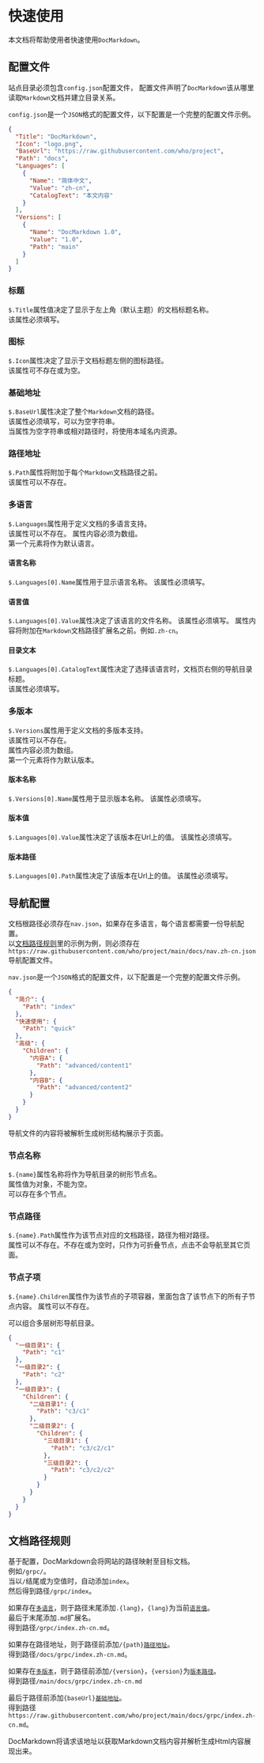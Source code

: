 ﻿# 快速使用
本文档将帮助使用者快速使用`DocMarkdown`。

## 配置文件
站点目录必须包含`config.json`配置文件，
配置文件声明了`DocMarkdown`该从哪里读取`Markdown`文档并建立目录关系。

`config.json`是一个`JSON`格式的配置文件，以下配置是一个完整的配置文件示例。

```json
{
  "Title": "DocMarkdown",
  "Icon": "logo.png",
  "BaseUrl": "https://raw.githubusercontent.com/who/project",
  "Path": "docs",
  "Languages": [
    {
      "Name": "简体中文",
      "Value": "zh-cn",
      "CatalogText": "本文内容"
    }
  ],
  "Versions": [
    {
      "Name": "DocMarkdown 1.0",
      "Value": "1.0",
      "Path": "main"
    }
  ]
}
```

### 标题
`$.Title`属性值决定了显示于左上角（默认主题）的文档标题名称。  
该属性必须填写。

### 图标
`$.Icon`属性决定了显示于文档标题左侧的图标路径。  
该属性可不存在或为空。

### 基础地址
`$.BaseUrl`属性决定了整个`Markdown`文档的路径。  
该属性必须填写，可以为空字符串。  
当属性为空字符串或相对路径时，将使用本域名内资源。

### 路径地址
`$.Path`属性将附加于每个`Markdown`文档路径之前。  
该属性可以不存在。

### 多语言
`$.Languages`属性用于定义文档的多语言支持。  
该属性可以不存在。
属性内容必须为数组。  
第一个元素将作为默认语言。

#### 语言名称
`$.Languages[0].Name`属性用于显示语言名称。
该属性必须填写。

#### 语言值
`$.Languages[0].Value`属性决定了该语言的文件名称。
该属性必须填写。
属性内容将附加在`Markdown`文档路径扩展名之前。例如`.zh-cn`。

#### 目录文本
`$.Languages[0].CatalogText`属性决定了选择该语言时，文档页右侧的导航目录标题。   
该属性必须填写。

### 多版本
`$.Versions`属性用于定义文档的多版本支持。  
该属性可以不存在。  
属性内容必须为数组。  
第一个元素将作为默认版本。

#### 版本名称
`$.Versions[0].Name`属性用于显示版本名称。
该属性必须填写。

#### 版本值
`$.Languages[0].Value`属性决定了该版本在Url上的值。
该属性必须填写。

#### 版本路径
`$.Languages[0].Path`属性决定了该版本在Url上的值。
该属性必须填写。

## 导航配置
文档根路径必须存在`nav.json`，如果存在多语言，每个语言都需要一份导航配置。  
以[文档路径规则](#文档路径规则)里的示例为例，则必须存在`https://raw.githubusercontent.com/who/project/main/docs/nav.zh-cn.json`导航配置文件。

`nav.json`是一个`JSON`格式的配置文件，以下配置是一个完整的配置文件示例。
```json
{
  "简介": {
    "Path": "index"
  },
  "快速使用": {
    "Path": "quick"
  },
  "高级": {
    "Children": {
      "内容A": {
        "Path": "advanced/content1"
      },
      "内容B": {
        "Path": "advanced/content2"
      }
    }
  }
}
```

导航文件的内容将被解析生成树形结构展示于页面。

### 节点名称
`$.{name}`属性名称将作为导航目录的树形节点名。  
属性值为对象，不能为空。  
可以存在多个节点。

### 节点路径
`$.{name}.Path`属性作为该节点对应的文档路径，路径为相对路径。  
属性可以不存在。不存在或为空时，只作为可折叠节点，点击不会导航至其它页面。

### 节点子项
`$.{name}.Children`属性作为该节点的子项容器，里面包含了该节点下的所有子节点内容。
属性可以不存在。

可以组合多层树形导航目录。

```json
{
  "一级目录1": {
    "Path": "c1"
  },
  "一级目录2": {
    "Path": "c2"
  },
  "一级目录3": {
    "Children": {
      "二级目录1": {
        "Path": "c3/c1"
      },
      "二级目录2": {
        "Children": {
          "三级目录1": {
            "Path": "c3/c2/c1"
          },
          "三级目录2": {
            "Path": "c3/c2/c2"              
          }
        }
      }
    }
  }
}
```

## 文档路径规则
基于配置，DocMarkdown会将网站的路径映射至目标文档。  
例如`/grpc/`。  
当以`/`结尾或为空值时，自动添加`index`。  
然后得到路径`/grpc/index`。

如果存在[`多语言`](#多语言)，则于路径末尾添加`.{lang}`，`{lang}`为当前[`语言值`](#语言值)。  
最后于末尾添加`.md`扩展名。  
得到路径`/grpc/index.zh-cn.md`。  

如果存在路径地址，则于路径前添加`/{path}`[`路径地址`](#路径地址)。  
得到路径`/docs/grpc/index.zh-cn.md`。

如果存在[`多版本`](#多版本)，则于路径前添加`/{version}`，`{version}`为[`版本路径`](#版本路径)。  
得到路径`/main/docs/grpc/index.zh-cn.md`

最后于路径前添加`{baseUrl}`[`基础地址`](#基础地址)。  
得到路径`https://raw.githubusercontent.com/who/project/main/docs/grpc/index.zh-cn.md`。

DocMarkdown将请求该地址以获取Markdown文档内容并解析生成Html内容展现出来。